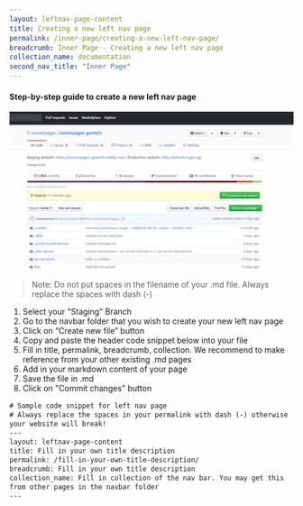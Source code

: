 ```yaml
---
layout: leftnav-page-content
title: Creating a new left nav page
permalink: /inner-page/creating-a-new-left-nav-page/
breadcrumb: Inner Page - Creating a new left nav page
collection_name: documentation
second_nav_title: "Inner Page"
---
```

#### **Step-by-step guide to create a new left nav page**
![Create a new left nav page](/images/resources/adding-a-new-left-nav-page.gif)
> Note: Do not put spaces in the filename of your .md file. Always replace the spaces with dash (-)

1. Select your "Staging" Branch
2. Go to the navbar folder that you wish to create your new left nav page
3. Click on “Create new file” button
4. Copy and paste the header code snippet below into your file
5. Fill in title, permalink, breadcrumb, collection. We recommend to make reference from your other existing .md pages
6. Add in your markdown content of your page
7. Save the file in .md
8. Click on "Commit changes" button

```
# Sample code snippet for left nav page
# Always replace the spaces in your permalink with dash (-) otherwise your website will break!
---
layout: leftnav-page-content
title: Fill in your own title description
permalink: /fill-in-your-own-title-description/
breadcrumb: Fill in your own title description
collection_name: Fill in collection of the nav bar. You may get this from other pages in the navbar folder
---
```
